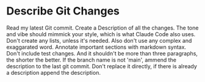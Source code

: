 # Describe Git Changes

Read my latest Git commit. Create a Description of all the changes. The tone
and vibe should mimmick your style, which is what Claude Code also uses. Don't
create any lists, unless it's needed. Also don't use any complex and
exaggarated word. Annotate important sections with markdown syntax. Don't
include test changes. And it shouldn't be more than three paragraphs, the
shorter the better. If the branch name is not 'main', ammend the description to
the last git commit. Don't replace it directly, if there is already a
description append the description.
